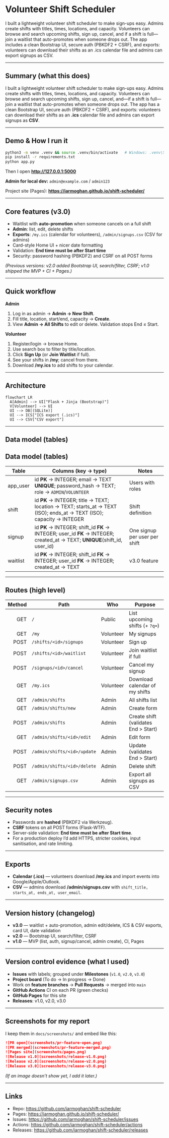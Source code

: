 # Volunteer Shift Scheduler

I built a lightweight volunteer shift scheduler to make sign-ups easy. Admins create shifts with titles, times, locations, and capacity. Volunteers can browse and search upcoming shifts, sign up, cancel, and if a shift is full—join a waitlist that auto-promotes when someone drops out. The app includes a clean Bootstrap UI, secure auth (PBKDF2 + CSRF), and exports: volunteers can download their shifts as an .ics calendar file and admins can export signups as CSV.


---

## Summary (what this does)
I built a lightweight volunteer shift scheduler to make sign-ups easy. Admins create shifts with titles, times, locations, and capacity. Volunteers can browse and search upcoming shifts, sign up, cancel, and—if a shift is full—join a waitlist that auto-promotes when someone drops out. The app has a clean Bootstrap UI, secure auth (PBKDF2 + CSRF), and exports: volunteers can download their shifts as an **.ics** calendar file and admins can export signups as **CSV**.

---

## Demo & How I run it

```bash
python3 -m venv .venv && source .venv/bin/activate   # Windows: .venv\Scripts\Activate.ps1
pip install -r requirements.txt
python app.py
```

Then I open **http://127.0.0.1:5000**

**Admin for local dev:** `admin@example.com` / `admin123`

Project site (Pages): **https://iarmoghan.github.io/shift-scheduler/**

---

## Core features (v3.0)
- Waitlist with **auto-promotion** when someone cancels on a full shift
- **Admin**: list, edit, delete shifts
- **Exports**: `/my.ics` (calendar for volunteers), `/admin/signups.csv` (CSV for admins)
- Card-style Home UI + nicer date formatting
- Validation: **End time must be after Start time**
- Security: password hashing (PBKDF2) and CSRF on all POST forms

*(Previous versions: v2.0 added Bootstrap UI, search/filter, CSRF; v1.0 shipped the MVP + CI + Pages.)*

---

## Quick workflow

**Admin**
1. Log in as admin → **Admin → New Shift**.
2. Fill title, location, start/end, capacity → **Create**.
3. View **Admin → All Shifts** to edit or delete. Validation stops End ≤ Start.

**Volunteer**
1. Register/login → browse Home.
2. Use search box to filter by title/location.
3. Click **Sign Up** (or **Join Waitlist** if full).
4. See your shifts in **/my**; cancel from there.
5. Download **/my.ics** to add shifts to your calendar.

---

## Architecture

```mermaid
flowchart LR
  A[Admin] --> UI["Flask + Jinja (Bootstrap)"]
  V[Volunteer] --> UI
  UI --> DB[(SQLite)]
  UI --> ICS["ICS export (.ics)"]
  UI --> CSV["CSV export"]
```


---

## Data model (tables)

## Data model (tables)

| Table     | Columns (key → type)                                                                                                                                     | Notes |
|-----------|----------------------------------------------------------------------------------------------------------------------------------------------------------|-------|
| app_user  | id **PK** → INTEGER; email → TEXT **UNIQUE**; password_hash → TEXT; role → `ADMIN`/`VOLUNTEER`                                                          | Users with roles |
| shift     | id **PK** → INTEGER; title → TEXT; location → TEXT; starts_at → TEXT (ISO); ends_at → TEXT (ISO); capacity → INTEGER                                    | Shift definition |
| signup    | id **PK** → INTEGER; shift_id **FK** → INTEGER; user_id **FK** → INTEGER; created_at → TEXT; **UNIQUE**(shift_id, user_id)                               | One signup per user per shift |
| waitlist  | id **PK** → INTEGER; shift_id **FK** → INTEGER; user_id **FK** → INTEGER; created_at → TEXT                                                              | v3.0 feature |


---

## Routes (high level)

| Method | Path                            | Who        | Purpose                          |
|-------:|---------------------------------|------------|----------------------------------|
| GET    | `/`                             | Public     | List upcoming shifts (+ `?q=`)   |
| GET    | `/my`                           | Volunteer  | My signups                       |
| POST   | `/shifts/<id>/signups`          | Volunteer  | Sign up                          |
| POST   | `/shifts/<id>/waitlist`         | Volunteer  | Join waitlist if full            |
| POST   | `/signups/<id>/cancel`          | Volunteer  | Cancel my signup                 |
| GET    | `/my.ics`                       | Volunteer  | Download calendar of my shifts   |
| GET    | `/admin/shifts`                 | Admin      | All shifts list                  |
| GET    | `/admin/shifts/new`             | Admin      | Create form                      |
| POST   | `/admin/shifts`                 | Admin      | Create shift (validates End > Start) |
| GET    | `/admin/shifts/<id>/edit`       | Admin      | Edit form                        |
| POST   | `/admin/shifts/<id>/update`     | Admin      | Update (validates End > Start)   |
| POST   | `/admin/shifts/<id>/delete`     | Admin      | Delete shift                     |
| GET    | `/admin/signups.csv`            | Admin      | Export all signups as CSV        |

---

## Security notes
- Passwords are **hashed** (PBKDF2 via Werkzeug).
- **CSRF** tokens on all POST forms (Flask-WTF).
- Server-side validation: **End time must be after Start time**.
- For a production deploy I’d add HTTPS, stricter cookies, input sanitisation, and rate limiting.

---

## Exports
- **Calendar (.ics)** — volunteers download **/my.ics** and import events into Google/Apple/Outlook.
- **CSV** — admins download **/admin/signups.csv** with `shift_title, starts_at, ends_at, user_email`.

---

## Version history (changelog)

- **v3.0** — waitlist + auto-promotion, admin edit/delete, ICS & CSV exports, card UI, date validation  
- **v2.0** — Bootstrap UI, search/filter, CSRF  
- **v1.0** — MVP (list, auth, signup/cancel, admin create), CI, Pages

---

## Version control evidence (what I used)
- **Issues** with labels; grouped under **Milestones** (`v1.0`, `v2.0`, `v3.0`)
- **Project board** (To do → In progress → Done)
- Work on **feature branches** → **Pull Requests** → merged into `main`
- **GitHub Actions** CI on each PR (green checks)
- **GitHub Pages** for this site
- **Releases**: v1.0, v2.0, v3.0

---

## Screenshots for my report

I keep them in `docs/screenshots/` and embed like this:

```md
![PR open](screenshots/pr-feature-open.png)
![PR merged](screenshots/pr-feature-merged.png)
![Pages site](screenshots/pages.png)
![Release v1.0](screenshots/release-v1.0.png)
![Release v2.0](screenshots/release-v2.0.png)
![Release v3.0](screenshots/release-v3.0.png)
```

*(If an image doesn’t show yet, I add it later.)*

---

## Links

- Repo: https://github.com/iarmoghan/shift-scheduler  
- Pages: https://iarmoghan.github.io/shift-scheduler/  
- Issues: https://github.com/iarmoghan/shift-scheduler/issues  
- Actions: https://github.com/iarmoghan/shift-scheduler/actions  
- Releases: https://github.com/iarmoghan/shift-scheduler/releases

<script src="https://cdn.jsdelivr.net/npm/mermaid@10/dist/mermaid.min.js"></script>
<script>
  document.addEventListener("DOMContentLoaded", function () {
    if (window.mermaid) {
      mermaid.initialize({ startOnLoad: false, securityLevel: "strict" });
      // Render fenced code blocks with ```mermaid
      mermaid.run({ querySelector: ".language-mermaid" });
    }
  });
</script>

